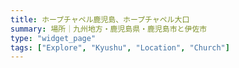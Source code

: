 ```yaml
---
title: ホープチャペル鹿児島、ホープチャペル大口
summary: 場所｜九州地方・鹿児島県・鹿児島市と伊佐市
type: "widget_page"
tags: ["Explore", "Kyushu", "Location", "Church"]
---
```

